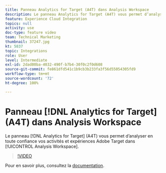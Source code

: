 ```yaml
---
title: Panneau Analytics for Target (A4T) dans Analysis Workspace
description: Le panneau Analytics for Target (A4T) vous permet d’analyser vos activités et expériences Adobe Target, avec effet élévateur et degré de confiance, dans Analysis Workspace.
feature: Experience Cloud Integration
topics: null
activity: use
doc-type: feature video
team: Technical Marketing
thumbnail: 37247.jpg
kt: 5837
topic: Integrations
role: User
level: Intermediate
exl-id: 2dad80ba-4032-490f-b7b4-30f0c2f0d608
source-git-commit: fe861dfd541c1b9cb3b233fa3f56d55054305fd9
workflow-type: tm+mt
source-wordcount: '72'
ht-degree: 100%

---
```


# Panneau [!DNL Analytics for Target] (A4T) dans Analysis Workspace

Le panneau [!DNL Analytics for Target] (A4T) vous permet d’analyser en toute confiance vos activités et expériences Adobe Target dans [!UICONTROL Analysis Workspace].

>[!VIDEO](https://video.tv.adobe.com/v/37247/?quality=12&learn=on)

Pour en savoir plus, consultez la [documentation](https://experienceleague.adobe.com/docs/analytics/analyze/analysis-workspace/panels/a4t-panel.html?lang=fr).
